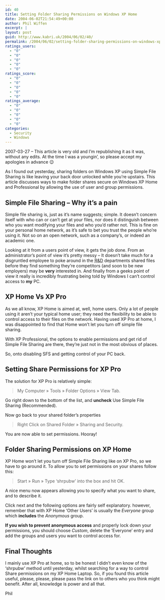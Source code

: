```yaml
---
id: 40
title: Setting Folder Sharing Permissions on Windows XP Home
date: 2004-06-02T21:54:49+00:00
author: Phil Wiffen
excerpt: |
layout: post
guid: http://www.kabri.uk/2004/06/02/40/
permalink: /2004/06/02/setting-folder-sharing-permissions-on-windows-xp-home/
ratings_users:
  - "0"
  - "0"
  - "0"
  - "0"
  - "0"
ratings_score:
  - "0"
  - "0"
  - "0"
  - "0"
  - "0"
ratings_average:
  - "0"
  - "0"
  - "0"
  - "0"
  - "0"
categories:
  - Security
  - Windows
---
```

<p class="storycontent">
  2007-03-27 &#8211; This article is very old and I&#8217;m republishing it as it was, without any edits. At the time I was a youngin&#8217;, so please accept my apologies in advance 😉
</p>

<p class="storycontent">
  As I found out yesterday, sharing folders on Windows XP using Simple File Sharing is like leaving your back door unlocked while you&#8217;re upstairs. This article discusses ways to make folder shares secure on Windows XP Home and Professional by allowing the use of user and group permissions.
</p>

## Simple File Sharing &#8211; Why it&#8217;s a pain

Simple file sharing is, just as it&#8217;s name suggests; simple. It doesn&#8217;t concern itself with who can or can&#8217;t get at your files, nor does it distinguish between who you want modifying your files and who you&#8217;d rather not. This is fine on your personal home network, as it&#8217;s safe to bet you trust the people who&#8217;re using it. Not so on an open network, such as a company&#8217;s, or indeed an academic one.

Looking at it from a users point of view, it gets the job done. From an administrator&#8217;s point of view it&#8217;s pretty messy &#8211; It doesn&#8217;t take much for a disgruntled employee to poke around in the <acronym title="Research & Development">R&D</acronym> departments shared files before they find something they&#8217;re competitors (and soon to be new employers) may be **very** interested in. And finally from a geeks point of view it really is incredibly frustrating being told by Windows I can&#8217;t control access to **my** PC.

## XP Home Vs XP Pro

As we all know, XP Home is aimed at, well, home users. Only a lot of people using it aren&#8217;t your typical home user; they need the flexibility to be able to control access to their files on the network. Having used XP Pro at home, I was disappointed to find that Home won&#8217;t let you turn off simple file sharing.

With XP Professional, the options to enable permissions and get rid of Simple File Sharing are there, they&#8217;re just not in the most obvious of places.

So, onto disabling SFS and getting control of your PC back.

## Setting Share Permissions for XP Pro

The solution for XP Pro is relatively simple:

> My Computer » Tools » Folder Options » View Tab.

Go right down to the bottom of the list, and **uncheck** Use Simple File Sharing (Recommended).

Now go back to your shared folder&#8217;s properties

> Right Click on Shared Folder » Sharing and Security.

You are now able to set permissions. Hooray!

## Folder Sharing Permissions on XP Home

XP Home won&#8217;t let you turn off Simple File Sharing like on XP Pro, so we have to go around it. To allow you to set permissions on your shares follow this:

> Start » Run » Type &#8216;shrpubw&#8217; into the box and hit OK.

A nice menu now appears allowing you to specify what you want to share, and to describe it.

Click next and the following options are fairly self explanatory. however, remember that with XP Home &#8216;Other Users&#8217; is usually the _Everyone_ group which **includes** the _Anonymous_ group.

**If you wish to prevent anonymous access** and properly lock down your permissions, you should choose _Custom_, delete the &#8216;Everyone&#8217; entry and add the groups and users you want to control access for.

## Final Thoughts

I mainly use XP Pro at home, so to be honest I didn&#8217;t even know of the &#8216;shrpubw&#8217; method until yesterday, whilst searching for a way to control Share permissions on my XP Home Laptop. So, if you found this article useful, please, please, please pass the link on to others who you think might benefit. After all, knowledge is power and all that.

Phil